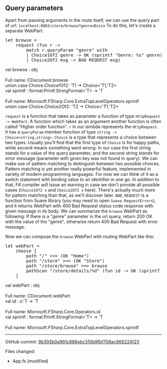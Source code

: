 ## Query parameters

Apart from passing arguments in the route itself, we can use the query part of url:
`localhost:8083/store/browse?genre=Disco`
To do this, let's create a separate WebPart:

<pre class="fssnip highlighted"><div lang="fsharp"><span class="k">let</span> <span onmouseout="hideTip(event, 'App.fs:7-11_fs1', 1)" onmouseover="showTip(event, 'App.fs:7-11_fs1', 1)" class="i">browse</span> <span class="o">=</span>&#10;    <span class="i">request</span> (<span class="k">fun</span> <span class="i">r</span> <span class="k">-&gt;</span>&#10;        <span class="k">match</span> <span class="i">r</span><span class="o">.</span><span class="i">queryParam</span> <span class="s">&quot;genre&quot;</span> <span class="k">with</span>&#10;        | <span onmouseout="hideTip(event, 'App.fs:7-11_fs2', 2)" onmouseover="showTip(event, 'App.fs:7-11_fs2', 2)" class="i">Choice1Of2</span> <span class="i">genre</span> <span class="k">-&gt;</span> <span class="i">OK</span> (<span onmouseout="hideTip(event, 'App.fs:7-11_fs3', 3)" onmouseover="showTip(event, 'App.fs:7-11_fs3', 3)" class="i">sprintf</span> <span class="s">&quot;Genre: %s&quot;</span> <span class="i">genre</span>)&#10;        | <span onmouseout="hideTip(event, 'App.fs:7-11_fs4', 4)" onmouseover="showTip(event, 'App.fs:7-11_fs4', 4)" class="i">Choice2Of2</span> <span class="i">msg</span> <span class="k">-&gt;</span> <span class="i">BAD_REQUEST</span> <span class="i">msg</span>)&#10;</div></pre>&#10;<div class="tip" id="App.fs:7-11_fs1">val browse : obj<br /><br />Full name: CDocument.browse</div>&#10;<div class="tip" id="App.fs:7-11_fs2">union case Choice.Choice1Of2: &#39;T1 -&gt; Choice&lt;&#39;T1,&#39;T2&gt;</div>&#10;<div class="tip" id="App.fs:7-11_fs3">val sprintf : format:Printf.StringFormat&lt;&#39;T&gt; -&gt; &#39;T<br /><br />Full name: Microsoft.FSharp.Core.ExtraTopLevelOperators.sprintf</div>&#10;<div class="tip" id="App.fs:7-11_fs4">union case Choice.Choice2Of2: &#39;T2 -&gt; Choice&lt;&#39;T1,&#39;T2&gt;</div>&#10;&#10;

`request` is a function that takes as parameter a function of type `HttpRequest -> WebPart`.
A function which takes as an argument another function is often called "Higher order function".
`r` in our lambda represents the `HttpRequest`. It has a `queryParam` member function of type
`string -> Choice<string,string>`. `Choice` is a type that represents a choice between two types.
Usually you'll find that the first type of `Choice` is for happy paths, while second means something went wrong.
In our case the first string stands for a value of the query parameter, and the second string stands for error message (parameter with given key was not found in query).
We can make use of pattern matching to distinguish between two possible choices.
Pattern matching is yet another really powerful feature, implemented in variety of modern programming languages.
For now we can think of it as a switch statement with binding value to an identifier in one go.
In addition to that, F# compiler will issue an warning in case we don't provide all possible cases (`Choice1Of2 x` and `Choice2Of2 x` here).
There's actually much more for pattern matching than that, as we'll discover later.
`BAD_REQUEST` is a function from Suave library (you may need to open `Suave.RequestErrors`), and it returns WebPart with 400 Bad Request status code response with given message in its body.
We can summarize the `browse` WebPart as following:
If there is a "genre" parameter in the url query, return 200 OK with the value of the "genre", otherwise return 400 Bad Request with error message.

Now we can compose the `browse` WebPart with routing WebPart like this:

<pre class="fssnip highlighted"><div lang="fsharp"><span class="k">let</span> <span onmouseout="hideTip(event, 'App.fs:13-19_fs1', 1)" onmouseover="showTip(event, 'App.fs:13-19_fs1', 1)" class="i">webPart</span> <span class="o">=</span> &#10;    <span class="i">choose</span> [&#10;        <span class="i">path</span> <span class="s">&quot;/&quot;</span> <span class="o">&gt;</span><span class="o">=&gt;</span> (<span class="i">OK</span> <span class="s">&quot;Home&quot;</span>)&#10;        <span class="i">path</span> <span class="s">&quot;/store&quot;</span> <span class="o">&gt;</span><span class="o">=&gt;</span> (<span class="i">OK</span> <span class="s">&quot;Store&quot;</span>)&#10;        <span class="i">path</span> <span class="s">&quot;/store/browse&quot;</span> <span class="o">&gt;</span><span class="o">=&gt;</span> <span class="i">browse</span>&#10;        <span class="i">pathScan</span> <span class="s">&quot;/store/details/%d&quot;</span> (<span class="k">fun</span> <span onmouseout="hideTip(event, 'App.fs:13-19_fs2', 2)" onmouseover="showTip(event, 'App.fs:13-19_fs2', 2)" class="i">id</span> <span class="k">-&gt;</span> <span class="i">OK</span> (<span onmouseout="hideTip(event, 'App.fs:13-19_fs3', 3)" onmouseover="showTip(event, 'App.fs:13-19_fs3', 3)" class="i">sprintf</span> <span class="s">&quot;Details: %d&quot;</span> <span onmouseout="hideTip(event, 'App.fs:13-19_fs2', 4)" onmouseover="showTip(event, 'App.fs:13-19_fs2', 4)" class="i">id</span>))&#10;    ]&#10;</div></pre>&#10;<div class="tip" id="App.fs:13-19_fs1">val webPart : obj<br /><br />Full name: CDocument.webPart</div>&#10;<div class="tip" id="App.fs:13-19_fs2">val id : x:&#39;T -&gt; &#39;T<br /><br />Full name: Microsoft.FSharp.Core.Operators.id</div>&#10;<div class="tip" id="App.fs:13-19_fs3">val sprintf : format:Printf.StringFormat&lt;&#39;T&gt; -&gt; &#39;T<br /><br />Full name: Microsoft.FSharp.Core.ExtraTopLevelOperators.sprintf</div>&#10;&#10;


---

GitHub commit: [9b393b0a961c888ebc310b9fbf706ac666224f23](https://github.com/theimowski/SuaveMusicStoreTutorial/commit/9b393b0a961c888ebc310b9fbf706ac666224f23)

Files changed:

* App.fs (modified)
